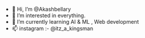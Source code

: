 - 👋 Hi, I’m @Akashbellary
- 👀 I’m interested in everything.
- 🌱 I’m currently learning AI & ML , Web development
- 📫 instagram :- @itz_a_kingsman


<!---
Akashbellary/Akashbellary is a ✨ special ✨ repository because its `README.md` (this file) appears on your GitHub profile.
You can click the Preview link to take a look at your changes.
--->

